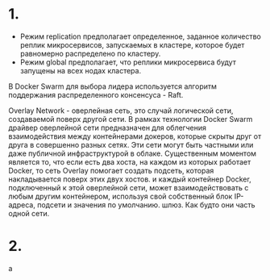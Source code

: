 # 1.

- Режим replication предполагает определенное, заданное количество реплик микросервисов, запускаемых в кластере, которое будет равномерно распределено  по кластеру.
- Режим global предполагает, что реплики микросервиса будут запущены на всех нодах кластера.

В Docker Swarm для выбора лидера используется алгоритм поддержания распределенного консенсуса - Raft.

Overlay Network - оверлейная сеть, это случай логической сети, создаваемой поверх другой сети. В рамках технологии Docker Swarm драйвер оверлейной сети предназначен для облегчения взаимодействия между контейнерами докеров, которые скрыты друг от друга в совершенно разных сетях. Эти сети могут быть частными или даже публичной инфраструктурой в облаке. Существенным моментом является то, что если есть два хоста, на каждом из которых работает Docker, то сеть Overlay помогает создать подсеть, которая накладывается поверх этих двух хостов. и каждый контейнер Docker, подключенный к этой оверлейной сети, может взаимодействовать с любым другим контейнером, используя свой собственный блок IP-адреса, подсети и значения по умолчанию. шлюз. Как будто они часть одной сети.

# 2.

а  
